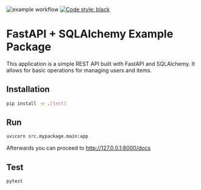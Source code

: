 ![example workflow](https://github.com/ptrstn/fastapi-sqlalchemy-example/actions/workflows/python-package.yml/badge.svg)
[![Code style: black](https://img.shields.io/badge/code%20style-black-000000.svg)](https://github.com/psf/black)

# FastAPI + SQLAlchemy Example Package

This application is a simple REST API built with FastAPI and SQLAlchemy. It allows for basic operations for managing users and items.

## Installation

```bash
pip install -e .[test]
```

## Run

```bash
uvicorn src.mypackage.main:app
```

Afterwards you can proceed to http://127.0.0.1:8000/docs

## Test

```bash
pytest
```
